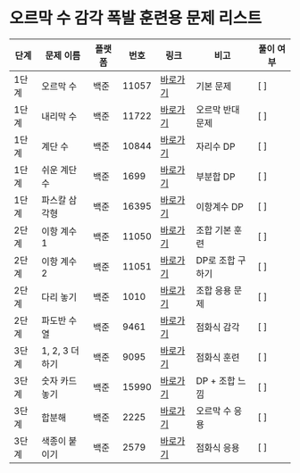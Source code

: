 # 오르막 수 감각 폭발 훈련용 문제 리스트

| 단계 | 문제 이름 | 플랫폼 | 번호 | 링크 | 비고 | 풀이 여부 |
|------|-----------|--------|------|------|------|-----------|
| 1단계 | 오르막 수 | 백준 | 11057 | [바로가기](https://www.acmicpc.net/problem/11057) | 기본 문제 | [ ] |
| 1단계 | 내리막 수 | 백준 | 11722 | [바로가기](https://www.acmicpc.net/problem/11722) | 오르막 반대 문제 | [ ] |
| 1단계 | 계단 수 | 백준 | 10844 | [바로가기](https://www.acmicpc.net/problem/10844) | 자리수 DP | [ ] |
| 1단계 | 쉬운 계단 수 | 백준 | 1699 | [바로가기](https://www.acmicpc.net/problem/1699) | 부분합 DP | [ ] |
| 1단계 | 파스칼 삼각형 | 백준 | 16395 | [바로가기](https://www.acmicpc.net/problem/16395) | 이항계수 DP | [ ] |
| 2단계 | 이항 계수 1 | 백준 | 11050 | [바로가기](https://www.acmicpc.net/problem/11050) | 조합 기본 훈련 | [ ] |
| 2단계 | 이항 계수 2 | 백준 | 11051 | [바로가기](https://www.acmicpc.net/problem/11051) | DP로 조합 구하기 | [ ] |
| 2단계 | 다리 놓기 | 백준 | 1010 | [바로가기](https://www.acmicpc.net/problem/1010) | 조합 응용 문제 | [ ] |
| 2단계 | 파도반 수열 | 백준 | 9461 | [바로가기](https://www.acmicpc.net/problem/9461) | 점화식 감각 | [ ] |
| 3단계 | 1, 2, 3 더하기 | 백준 | 9095 | [바로가기](https://www.acmicpc.net/problem/9095) | 점화식 훈련 | [ ] |
| 3단계 | 숫자 카드 놓기 | 백준 | 15990 | [바로가기](https://www.acmicpc.net/problem/15990) | DP + 조합 느낌 | [ ] |
| 3단계 | 합분해 | 백준 | 2225 | [바로가기](https://www.acmicpc.net/problem/2225) | 오르막 수 응용 | [ ] |
| 3단계 | 색종이 붙이기 | 백준 | 2579 | [바로가기](https://www.acmicpc.net/problem/2579) | 점화식 응용 | [ ] |
